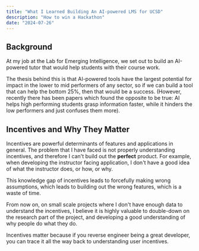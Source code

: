 ```yaml
---
title: "What I Learned Building An AI-powered LMS for UCSD"
description: "How to win a Hackathon"
date: "2024-07-26"
---
```


## Background

At my job at the Lab for Emerging Intelligence, we set out to build an AI-powered tutor that would help students with their course work. 

The thesis behind this is that AI-powered tools have the largest potential for impact in the lower to mid performers of any sector, so if we can build a tool that can help the bottom 25%, then that would be a success. (However, recently there has been papers which found the opposite to be true: AI helps high performing students grasp information faster, while it hinders the low performers and just confuses them more).

## Incentives and Why They Matter

Incentives are powerful determinants of features and applications in general. The problem that I have faced is not properly understanding incentives, and therefore I can't build out the **perfect** product. For example, when developing the instructor facing application, I don't have a good idea of what the instructor does, or how, or why. 

This knowledge gap of incentives leads to forcefully making wrong assumptions, which leads to building out the wrong features, which is a waste of time. 

From now on, on small scale projects where I don't have enough data to understand the incentives, I believe it is highly valuable to double-down on the research part of the project, and developing a good understanding of why people do what they do. 

Incentives matter because if you reverse engineer being a great developer, you can trace it all the way back to understanding user incentives.

